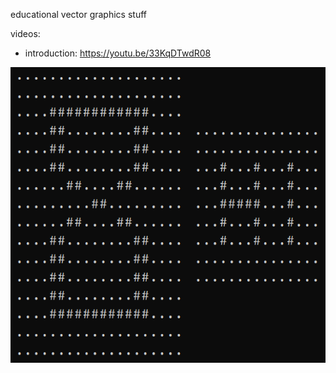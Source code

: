 educational vector graphics stuff

videos:
- introduction: https://youtu.be/33KqDTwdR08

![screenshot](/screenshot.png)
